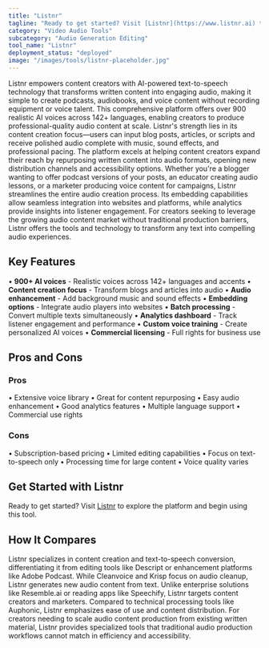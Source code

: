 ```yaml
---
title: "Listnr"
tagline: "Ready to get started? Visit [Listnr](https://www.listnr.ai) to explore the platform and begin using this tool...."
category: "Video Audio Tools"
subcategory: "Audio Generation Editing"
tool_name: "Listnr"
deployment_status: "deployed"
image: "/images/tools/listnr-placeholder.jpg"
---
```

Listnr empowers content creators with AI-powered text-to-speech technology that transforms written content into engaging audio, making it simple to create podcasts, audiobooks, and voice content without recording equipment or voice talent. This comprehensive platform offers over 900 realistic AI voices across 142+ languages, enabling creators to produce professional-quality audio content at scale. Listnr's strength lies in its content creation focus—users can input blog posts, articles, or scripts and receive polished audio complete with music, sound effects, and professional pacing. The platform excels at helping content creators expand their reach by repurposing written content into audio formats, opening new distribution channels and accessibility options. Whether you're a blogger wanting to offer podcast versions of your posts, an educator creating audio lessons, or a marketer producing voice content for campaigns, Listnr streamlines the entire audio creation process. Its embedding capabilities allow seamless integration into websites and platforms, while analytics provide insights into listener engagement. For creators seeking to leverage the growing audio content market without traditional production barriers, Listnr offers the tools and technology to transform any text into compelling audio experiences.

## Key Features

• **900+ AI voices** - Realistic voices across 142+ languages and accents
• **Content creation focus** - Transform blogs and articles into audio
• **Audio enhancement** - Add background music and sound effects
• **Embedding options** - Integrate audio players into websites
• **Batch processing** - Convert multiple texts simultaneously
• **Analytics dashboard** - Track listener engagement and performance
• **Custom voice training** - Create personalized AI voices
• **Commercial licensing** - Full rights for business use

## Pros and Cons

### Pros
• Extensive voice library
• Great for content repurposing
• Easy audio enhancement
• Good analytics features
• Multiple language support
• Commercial use rights

### Cons
• Subscription-based pricing
• Limited editing capabilities
• Focus on text-to-speech only
• Processing time for large content
• Voice quality varies

## Get Started with Listnr

Ready to get started? Visit [Listnr](https://www.listnr.ai) to explore the platform and begin using this tool.

## How It Compares

Listnr specializes in content creation and text-to-speech conversion, differentiating it from editing tools like Descript or enhancement platforms like Adobe Podcast. While Cleanvoice and Krisp focus on audio cleanup, Listnr generates new audio content from text. Unlike enterprise solutions like Resemble.ai or reading apps like Speechify, Listnr targets content creators and marketers. Compared to technical processing tools like Auphonic, Listnr emphasizes ease of use and content distribution. For creators needing to scale audio content production from existing written material, Listnr provides specialized tools that traditional audio production workflows cannot match in efficiency and accessibility.